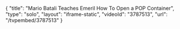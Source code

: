 {
    "title": "Mario Batali Teaches Emeril How To Open a POP Container",
    "type": "solo",
    "layout": "iframe-static",
    "videoId": "3787513",
    "url": "\/tvpembed\/3787513"
}